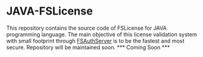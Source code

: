 # JAVA-FSLicense
This repository contains the source code of FSLicense for JAVA programming language. The main objective of this license validation system with small footprint through [FSAuthServer](https://github.com/uGiFarukh/FSAuthServer) is to be the fastest and most secure. Repository will be maintained soon.
*** Coming Soon ***
